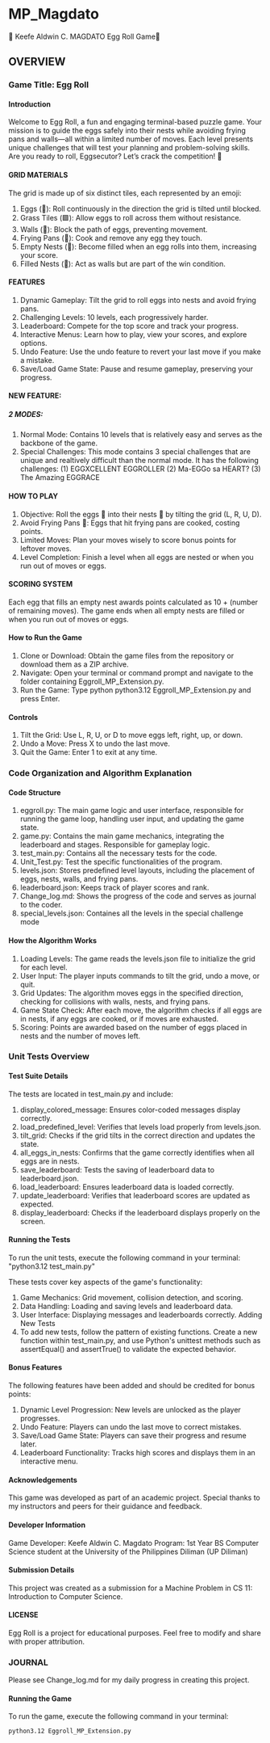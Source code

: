 # MP_Magdato

🍳 Keefe Aldwin C. MAGDATO Egg Roll Game🍳

## OVERVIEW
### Game Title: Egg Roll

#### Introduction
Welcome to Egg Roll, a fun and engaging terminal-based puzzle game. Your mission is to guide the eggs safely into their nests while avoiding frying pans and walls—all within a limited number of moves. Each level presents unique challenges that will test your planning and problem-solving skills. Are you ready to roll, Eggsecutor? Let’s crack the competition! 🐣

#### GRID MATERIALS
The grid is made up of six distinct tiles, each represented by an emoji:

1. Eggs (🥚): Roll continuously in the direction the grid is tilted until blocked.
2. Grass Tiles (🟩): Allow eggs to roll across them without resistance.
3. Walls (🧱): Block the path of eggs, preventing movement.
4. Frying Pans (🍳): Cook and remove any egg they touch.
5. Empty Nests (🪹): Become filled when an egg rolls into them, increasing your score.
6. Filled Nests (🪺): Act as walls but are part of the win condition.

#### FEATURES
1. Dynamic Gameplay: Tilt the grid to roll eggs into nests and avoid frying pans.
2. Challenging Levels: 10 levels, each progressively harder.
3. Leaderboard: Compete for the top score and track your progress.
4. Interactive Menus: Learn how to play, view your scores, and explore options.
5. Undo Feature: Use the undo feature to revert your last move if you make a mistake.
6. Save/Load Game State: Pause and resume gameplay, preserving your progress.

#### NEW FEATURE:
##### 2 MODES:
1. Normal Mode: Contains 10 levels that is relatively easy and serves as the backbone of the game.
2. Special Challenges: This mode contains 3 special challenges that are unique and realtively difficult than the normal mode. It has the following challenges:
    (1) EGGXCELLENT EGGROLLER
    (2) Ma-EGGo sa HEART? 
    (3) The Amazing EGGRACE

#### HOW TO PLAY
1. Objective: Roll the eggs 🥚 into their nests 🪹 by tilting the grid (L, R, U, D).
2. Avoid Frying Pans 🍳: Eggs that hit frying pans are cooked, costing points.
3. Limited Moves: Plan your moves wisely to score bonus points for leftover moves.
4. Level Completion: Finish a level when all eggs are nested or when you run out of moves or eggs.

#### SCORING SYSTEM
Each egg that fills an empty nest awards points calculated as 10 + (number of remaining moves). The game ends when all empty nests are filled or when you run out of moves or eggs.

#### How to Run the Game
1. Clone or Download: Obtain the game files from the repository or download them as a ZIP archive.
2. Navigate: Open your terminal or command prompt and navigate to the folder containing Eggroll_MP_Extension.py.
3. Run the Game: Type python python3.12 Eggroll_MP_Extension.py and press Enter.

#### Controls
1. Tilt the Grid: Use L, R, U, or D to move eggs left, right, up, or down.
2. Undo a Move: Press X to undo the last move.
3. Quit the Game: Enter 1 to exit at any time.

### Code Organization and Algorithm Explanation

#### Code Structure
1. eggroll.py: The main game logic and user interface, responsible for running the game loop, handling user input, and updating the game state.
2. game.py: Contains the main game mechanics, integrating the leaderboard and stages. Responsible for gameplay logic.
3. test_main.py: Contains all the necessary tests for the code.
4. Unit_Test.py: Test the specific functionalities of the program.
5. levels.json: Stores predefined level layouts, including the placement of eggs, nests, walls, and frying pans.
6. leaderboard.json: Keeps track of player scores and rank.
7. Change_log.md: Shows the progress of the code and serves as journal to the coder.
8. special_levels.json: Containes all the levels in the special challenge mode


#### How the Algorithm Works
1. Loading Levels: The game reads the levels.json file to initialize the grid for each level.
2. User Input: The player inputs commands to tilt the grid, undo a move, or quit.
3. Grid Updates: The algorithm moves eggs in the specified direction, checking for collisions with walls, nests, and frying pans.
4. Game State Check: After each move, the algorithm checks if all eggs are in nests, if any eggs are cooked, or if moves are exhausted.
5. Scoring: Points are awarded based on the number of eggs placed in nests and the number of moves left.

### Unit Tests Overview

#### Test Suite Details
The tests are located in test_main.py and include:

1. display_colored_message: Ensures color-coded messages display correctly.
2. load_predefined_level: Verifies that levels load properly from levels.json.
3. tilt_grid: Checks if the grid tilts in the correct direction and updates the state.
4. all_eggs_in_nests: Confirms that the game correctly identifies when all eggs are in nests.
5. save_leaderboard: Tests the saving of leaderboard data to leaderboard.json.
6. load_leaderboard: Ensures leaderboard data is loaded correctly.
7. update_leaderboard: Verifies that leaderboard scores are updated as expected.
8. display_leaderboard: Checks if the leaderboard displays properly on the screen.

#### Running the Tests
To run the unit tests, execute the following command in your terminal:
"python3.12 test_main.py"

These tests cover key aspects of the game's functionality:
1. Game Mechanics: Grid movement, collision detection, and scoring.
2. Data Handling: Loading and saving levels and leaderboard data.
3. User Interface: Displaying messages and leaderboards correctly.
Adding New Tests
4. To add new tests, follow the pattern of existing functions. Create a new function within test_main.py, and use Python's unittest methods such as assertEqual() and assertTrue() to validate the expected behavior.

#### Bonus Features
The following features have been added and should be credited for bonus points:

1. Dynamic Level Progression: New levels are unlocked as the player progresses.
2. Undo Feature: Players can undo the last move to correct mistakes.
3. Save/Load Game State: Players can save their progress and resume later.
4. Leaderboard Functionality: Tracks high scores and displays them in an interactive menu.

#### Acknowledgements
This game was developed as part of an academic project. Special thanks to my instructors and peers for their guidance and feedback.

#### Developer Information
Game Developer: Keefe Aldwin C. Magdato
Program: 1st Year BS Computer Science student at the University of the Philippines Diliman (UP Diliman)

#### Submission Details
This project was created as a submission for a Machine Problem in CS 11: Introduction to Computer Science.

#### LICENSE
Egg Roll is a project for educational purposes. Feel free to modify and share with proper attribution.

### JOURNAL
Please see Change_log.md for my daily progress in creating this project.

#### Running the Game
To run the game, execute the following command in your terminal:

```bash
python3.12 Eggroll_MP_Extension.py
